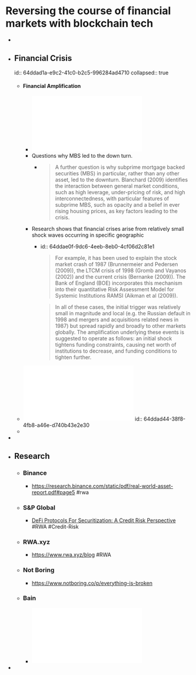 # Reversing the course of financial markets with blockchain tech
-
- ## Financial Crisis
  id:: 64ddad1a-e9c2-41c0-b2c5-996284ad4710
  collapsed:: true
	- #### Financial Amplification
		- ![Financial Amplification Mechanisms and the Federal Reserve’s Supply of Liquidity during the Crisis.pdf](../assets/Financial_Amplification_Mechanisms_and_the_Federal_Reserve’s_Supply_of_Liquidity_during_the_Crisis_1692249411698_0.pdf)
		- Questions why MBS led to the down turn.
			- > A further question is why subprime mortgage backed securities (MBS) in particular, rather than any other asset, led to the downturn. Blanchard (2009) identifies the interaction between general market conditions, such as high leverage, under-pricing of risk, and high interconnectedness, with particular features of subprime MBS, such as opacity and a belief in ever rising housing prices, as key factors leading to the crisis.
		- Research shows that financial crises arise from relatively small shock waves occurring in specific geographic
			- id:: 64ddae0f-9dc6-4eeb-8eb0-4cf06d2c81e1
			  > For example, it has been used to explain the stock market crash of 1987 (Brunnermeier and Pedersen (2009)), the LTCM crisis of 1998 (Gromb and Vayanos (2002)) and the current crisis (Bernanke (2009)). The Bank of England (BOE) incorporates this mechanism into their quantitative Risk Assessment Model for Systemic Institutions RAMSI (Aikman et al (2009)). 
			  
			  > In all of these cases, the initial trigger was relatively small in magnitude and local (e.g. the Russian default in 1998 and mergers and acquisitions related news in 1987) but spread rapidly and broadly to other markets globally. The amplification underlying these events is suggested to operate as follows: an initial shock tightens funding constraints, causing net worth of institutions to decrease, and funding conditions to tighten further.
	- ![principle-agent-finance.pdf](../assets/principle-agent-finance_1692249422022_0.pdf)
	  id:: 64ddad44-38f8-4fb8-a46e-d740b43e2e30
	-
-
- ## Research
	- ### Binance
		- https://research.binance.com/static/pdf/real-world-asset-report.pdf#page5 #rwa
	- ### S&P Global
		- [DeFi Protocols For Securitization: A Credit Risk Perspective](https://www.spglobal.com/_assets/documents/ratings/research/101572342.pdf) #RWA #Credit-Risk
	- ### RWA.xyz
		- https://www.rwa.xyz/blog #RWA
	- ### Not Boring
		- https://www.notboring.co/p/everything-is-broken
	- ### Bain
		- ![Bain - Private Asset Investing Desperately Needs New Market Infrastructure.pdf](../assets/Bain_-_Private_Asset_Investing_Desperately_Needs_New_Market_Infrastructure_1692174162659_0.pdf)
-